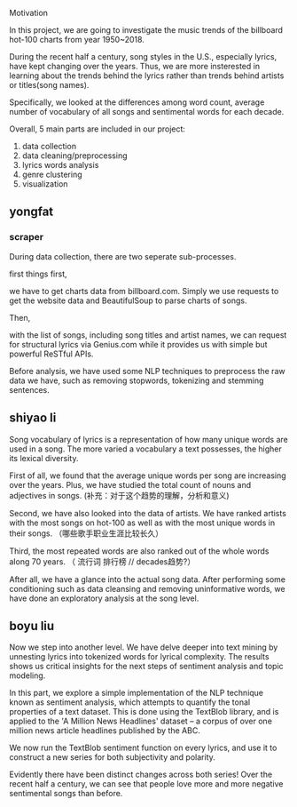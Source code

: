 Motivation

In this project, we are going to investigate the music trends of the billboard hot-100 charts from year 1950~2018. 

During the recent half a century, song styles in the U.S., especially lyrics, have kept changing over the years. Thus, we are more insterested in learning about the trends behind the lyrics rather than trends behind artists or titles(song names). 

Specifically, we looked at the differences among word count, average number of vocabulary of all songs and sentimental words for each decade.

Overall, 5 main parts are included in our project:
1. data collection
2. data cleaning/preprocessing
3. lyrics words analysis
4. genre clustering
5. visualization

## yongfat
### scraper
During data collection, there are two seperate sub-processes.

first things first, 

we have to get charts data from billboard.com. Simply we use requests to get the website data and BeautifulSoup to parse charts of songs.

Then, 

with the list of songs, including song titles and artist names, we can request for structural lyrics via Genius.com while it provides us with simple but powerful ReSTful APIs.

Before analysis, we have used some NLP techniques to preprocess the raw data we have, such as removing stopwords, tokenizing and stemming sentences.

## shiyao li

Song vocabulary of lyrics is a representation of how many unique words are used in a song. The more varied a vocabulary a text possesses, the higher its lexical diversity. 

First of all, we found that the average unique words per song are increasing over the years. Plus, we have studied the total count of nouns and adjectives in songs. (补充：对于这个趋势的理解，分析和意义)

Second, we have also looked into the data of artists. We have ranked artists with the most songs on hot-100 as well as with the most unique words in their songs. （哪些歌手职业生涯比较长久）

Third, the most repeated words are also ranked out of the whole words along 70 years. （ 流行词 排行榜 // decades趋势?）

After all, we have a glance into the actual song data. After performing some conditioning such as data cleansing and removing uninformative words, we have done an exploratory analysis at the song level.

## boyu liu

Now we step into another level. We have delve deeper into text mining by unnesting lyrics into tokenized words for lyrical complexity. The results shows us critical insights for the next steps of sentiment analysis and topic modeling.

In this part, we explore a simple implementation of the NLP technique known as sentiment analysis, which attempts to quantify the tonal properties of a text dataset. This is done using the TextBlob library, and is applied to the 'A Million News Headlines' dataset – a corpus of over one million news article headlines published by the ABC.

We now run the TextBlob sentiment function on every lyrics, and use it to construct a new series for both subjectivity and polarity.

Evidently there have been distinct changes across both series! Over the recent half a century, we can see that people love more and more negative sentimental songs than before.

